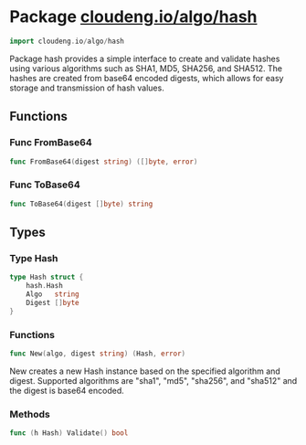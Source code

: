 # Package [cloudeng.io/algo/hash](https://pkg.go.dev/cloudeng.io/algo/hash?tab=doc)

```go
import cloudeng.io/algo/hash
```

Package hash provides a simple interface to create and validate hashes
using various algorithms such as SHA1, MD5, SHA256, and SHA512. The hashes
are created from base64 encoded digests, which allows for easy storage and
transmission of hash values.

## Functions
### Func FromBase64
```go
func FromBase64(digest string) ([]byte, error)
```

### Func ToBase64
```go
func ToBase64(digest []byte) string
```



## Types
### Type Hash
```go
type Hash struct {
	hash.Hash
	Algo   string
	Digest []byte
}
```

### Functions

```go
func New(algo, digest string) (Hash, error)
```
New creates a new Hash instance based on the specified algorithm and digest.
Supported algorithms are "sha1", "md5", "sha256", and "sha512" and the
digest is base64 encoded.



### Methods

```go
func (h Hash) Validate() bool
```







